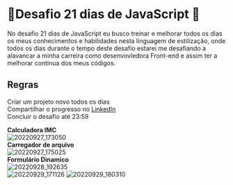 # :rocket:Desafio 21 dias de JavaScript :rocket:

No desafio 21 dias de JavaScript eu busco treinar e melhorar todos os dias os meus conhecimentos e habilidades nesta linguagem de estilização, onde todos os dias durante o tempo deste desafio estarei me desafiando a alavancar a minha carreira como desenvovledora Front-end e assim ter a melhorar continua dos meus códigos.

## Regras
Criar um projeto novo todos os dias <br>
Compartilhar o progresso no [LinkedIn](https://www.linkedin.com/in/camilamaraschin/) <br>
Concluir o desafio até 23:59 <br>

<b>Calculadora IMC</b><br>
![20220927_173050](https://user-images.githubusercontent.com/105385268/192630338-a428c883-acf4-4b1b-b4b7-9a350af6fa49.gif) <br>
<b>Carregador de arquivo</b><br>
![20220927_175025](https://user-images.githubusercontent.com/105385268/192632856-2708cea1-ef2f-4e57-8e5a-3e96e9549542.gif)<br>
<b>Formulário Dinamico</b><br>
![20220928_192635](https://user-images.githubusercontent.com/105385268/192900025-39e8b6e3-1899-4629-a8c0-bf73d3065672.gif)<br>
![20220929_171126](https://user-images.githubusercontent.com/105385268/193141672-c34f9e61-f54f-48ba-a893-970a24b0a464.gif)
![20220929_180310](https://user-images.githubusercontent.com/105385268/193141767-7185872c-582a-4e65-8e60-b515da80b8e4.gif)
